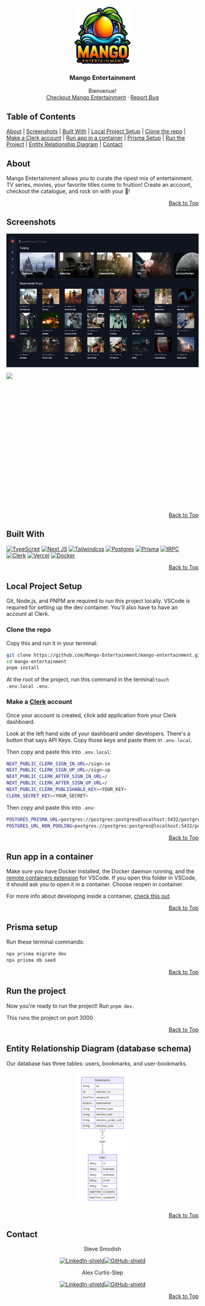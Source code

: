 <a id="top"></a>
<div align="center">
  <img src="./public/mango-logo.png" style="height:150px" />
  <h3 align="center">Mango Entertainment</h3>

  <p align="center">
    Bienvenue! 
    <br />
    <a href="https://mango-entertainment.vercel.app/">Checkout Mango Entertainment</a>
    ·
    <a href="https://github.com/Mango-Entertainment/mango-entertainment/issues">Report Bug</a>
  </p>
</div>

## Table of Contents

[About](#about) |
[Screenshots](#screenshots) |
[Built With](#built-with) |
[Local Project Setup](#local-project-setup) |
[Clone the repo](#clone-the-repo) |
[Make a Clerk account](#make-a-clerk-account) |
[Run app in a container](#run-app-in-a-container) |
[Prisma Setup](#prisma-setup) |
[Run the Project](#run-the-project) |
[Entity Relationship Diagram](#entity-relationship-diagram-database-schema) |
[Contact](#contact)

## About

Mango Entertainment allows you to curate the ripest mix of entertainment. TV series, movies, your favorite titles come to fruition! Create an account, checkout the catalogue, and rock on with your 🥭!

<div style='text-align: right;'>

[Back to Top](#top)

</div>

## Screenshots

<div style="display:grid;grid-gap:15px;justify-content:center;" align="center">
    <img src="./public/mango-entertainment.png" style="height:350px" />
    <img src="./public/selection-example.png" style="height:350px" />
</div>

<div style='text-align: right;'>

[Back to Top](#top)

</div>

## Built With

[![TypeScript]][TypeScript-url] [![Next JS]][Next-js-url] [![Tailwindcss]][Tailwind-url]
[![Postgres]][Postgres-url] [![Prisma]][Prisma-url] [![tRPC]][tRPC-url]
[![Clerk]][Clerk-url] [![Vercel]][Vercel-url] [![Docker]][Docker-url]

<div style='text-align: right;'>

[Back to Top](#top)

</div>

## Local Project Setup

<!-- BASIC REQUIREMENTS -->

Git, Node.js, and PNPM are required to run this project locally.
VSCode is required for setting up the dev container.
You'll also have to have an account at Clerk.

### Clone the repo

Copy this and run it in your terminal:

```bash
git clone https://github.com/Mango-Entertainment/mango-entertainment.git
cd mango-entertainment
pnpm install
```

At the root of the project, run this command in the terminal:`touch .env.local .env`.

### Make a [Clerk](https://clerk.com/) account

Once your account is created, click add application from your Clerk dashboard.

Look at the left hand side of your dashboard under developers. There's a button that says API Keys. Copy those keys and paste them in `.env.local`.

Then copy and paste this into `.env.local`:

```bash
NEXT_PUBLIC_CLERK_SIGN_IN_URL=/sign-in
NEXT_PUBLIC_CLERK_SIGN_UP_URL=/sign-up
NEXT_PUBLIC_CLERK_AFTER_SIGN_IN_URL=/
NEXT_PUBLIC_CLERK_AFTER_SIGN_UP_URL=/
NEXT_PUBLIC_CLERK_PUBLISHABLE_KEY=<YOUR_KEY>
CLERK_SECRET_KEY=<YOUR_SECRET>
```

Then copy and paste this into `.env`:

```bash
POSTGRES_PRISMA_URL=postgres://postgres:postgres@localhost:5432/postgres
POSTGRES_URL_NON_POOLING=postgres://postgres:postgres@localhost:5432/postgres
```

<div style='text-align: right;'>

[Back to Top](#top)

</div>

## Run app in a container

Make sure you have Docker installed, the Docker daemon running, and the [remote containers extension][dev-container-extension-url] for VSCode. If you open this folder in VSCode, it should ask you to open it in a container. Choose reopen in container.

For more info about developing inside a container, [check this out][container-info-url].

<div style='text-align: right;'>

[Back to Top](#top)

</div>

## Prisma setup

Run these terminal commands:

```bash
npx prisma migrate dev
npx prisma db seed
```

<div style='text-align: right;'>

[Back to Top](#top)

</div>

## Run the project

Now you're ready to run the project! Run `pnpm dev`.

This runs the project on port 3000.

<div style='text-align: right;'>

[Back to Top](#top)

</div>

## Entity Relationship Diagram (database schema)

Our database has three tables: users, bookmarks, and user-bookmarks.
  <div align="center">
    <img src="./public/prisma-erd.svg" style="height:350px" />
  </div>

<div style='text-align: right;'>

[Back to Top](#top)

</div>

## Contact

<div align='center'>
Steve Smodish

[![LinkedIn-shield]][steve-linkedin-url][![GitHub-shield]][steve-github-url]

</div>
<div align='center'>
Alex Curtis-Slep

[![LinkedIn-shield]][alex-linkedin-url][![GitHub-shield]][alex-github-url]

</div>

<div style='text-align: right;'>

[Back to Top](#top)

</div>

<!-- personal links -->

<!-- [alex-linkedin-shield]: https://img.shields.io/badge/-Alex's_LinkedIn-black.svg?style=for-the-badge&logo=linkedin&colorB=555 -->

[alex-linkedin-url]: https://www.linkedin.com/in/alexcurtisslep/
[alex-github-url]: https://github.com/AlexVCS

<!-- [steve-linkedin-shield]: https://img.shields.io/badge/-Steve's_LinkedIn-black.svg?style=for-the-badge&logo=linkedin&colorB=555 -->

[steve-linkedin-url]: https://www.linkedin.com/in/stevesmodish/
[steve-github-url]: https://github.com/ssmodish
[GitHub-shield]: https://img.shields.io/badge/github-%23121011.svg?style=for-the-badge&logo=github&logoColor=white
[LinkedIn-shield]: https://img.shields.io/badge/linkedin-%230077B5.svg?style=for-the-badge&logo=linkedin&logoColor=white

<!-- Technology shields and links -->

[TypeScript]: https://img.shields.io/badge/typescript-%23007ACC.svg?style=for-the-badge&logo=typescript&logoColor=white
[TypeScript-url]: https://www.typescriptlang.org/
[Next JS]: https://img.shields.io/badge/Next-black?style=for-the-badge&logo=next.js&logoColor=white
[Next-js-url]: https://www.nextjs.org
[Tailwindcss]: https://img.shields.io/badge/Tailwind_CSS-38B2AC?style=for-the-badge&logo=tailwind-css&logoColor=white
[Tailwind-url]: https://tailwindcss.com/
[Postgres]: https://img.shields.io/badge/postgres-%23316192.svg?style=for-the-badge&logo=postgresql&logoColor=white
[Postgres-url]: https://www.postgresql.org/
[Prisma]: https://img.shields.io/badge/Prisma-3982CE?style=for-the-badge&logo=Prisma&logoColor=white
[Prisma-url]: https://www.prisma.io/
[tRPC]: https://img.shields.io/badge/tRPC-2596BE?logo=trpc&logoColor=fff&style=for-the-badge
[tRPC-url]: https://trpc.io/
[Clerk]: https://img.shields.io/badge/Clerk-6C47FF.svg?style=for-the-badge&logo=Clerk&logoColor=white
[Clerk-url]: https://clerk.com/
[Vercel]: https://img.shields.io/badge/vercel-%23000000.svg?style=for-the-badge&logo=vercel&logoColor=white
[Vercel-url]: vercel.com/
[Docker]: https://img.shields.io/badge/Docker-2CA5E0?style=for-the-badge&logo=docker&logoColor=white
[Docker-url]: https://www.docker.com/
[dev-container-extension-url]: https://marketplace.visualstudio.com/items?itemName=ms-vscode-remote.remote-containers
[container-info-url]: https://code.visualstudio.com/docs/devcontainers/containers
